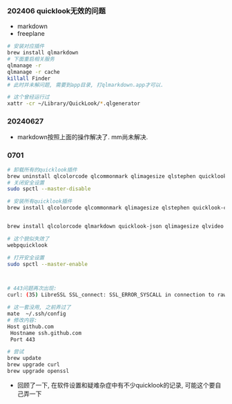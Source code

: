 ### 202406 quicklook无效的问题
* markdown
* freeplane
```sh
# 安装对应插件
brew install qlmarkdown
# 下面重启相关服务
qlmanage -r
qlmanage -r cache
killall Finder
# 此时并未解问题, 需要到app目录, 打qlmarkdown.app才可以.

# 这个曾经运行过
xattr -cr ~/Library/QuickLook/*.qlgenerator
```

### 20240627
* markdown按照上面的操作解决了. mm尚未解决.



### 0701

```sh
# 卸载所有的quicklook插件
brew uninstall qlcolorcode qlcommonmark qlimagesize qlstephen quicklook-csv    quicklook-json 
# 关闭安全设置
sudo spctl --master-disable

# 安装所有quicklook插件
brew install qlcolorcode qlcommonmark qlimagesize qlstephen quicklook-csv    quicklook-json qlmarkdown qlvideo suspicious-package 


brew install qlcolorcode qlmarkdown quicklook-json qlimagesize qlvideo quicklook-csv qlstephen suspicious-package webpquicklook

# 这个貌似失效了
webpquicklook

# 打开安全设置
sudo spctl --master-enable




```

```sh
# 443问题再次出现: 
curl: (35) LibreSSL SSL_connect: SSL_ERROR_SYSCALL in connection to raw.githubusercontent.com:443 

# 这一套没用, 之前弄过了
mate  ~/.ssh/config
# 修改内容: 
Host github.com
 Hostname ssh.github.com
 Port 443

# 尝试
brew update
brew upgrade curl
brew upgrade openssl
```

* 回顾了一下, 在软件设置和疑难杂症中有不少quicklook的记录, 可能这个要自己弄一下